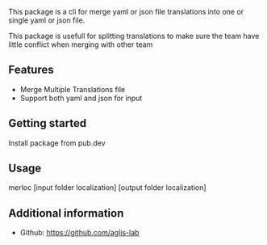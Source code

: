 <!--
This README describes the package. If you publish this package to pub.dev,
this README's contents appear on the landing page for your package.

For information about how to write a good package README, see the guide for
[writing package pages](https://dart.dev/guides/libraries/writing-package-pages).

For general information about developing packages, see the Dart guide for
[creating packages](https://dart.dev/guides/libraries/create-library-packages)
and the Flutter guide for
[developing packages and plugins](https://flutter.dev/developing-packages).
-->

This package is a cli for merge yaml or json file translations into one or single yaml or json file.

This package is usefull for splitting translations to make sure the team have little conflict when merging with other team

## Features

- Merge Multiple Translations file
- Support both yaml and json for input

## Getting started

Install package from pub.dev

## Usage

merloc [input folder localization] [output folder localization]

## Additional information

- Github: https://github.com/aglis-lab
